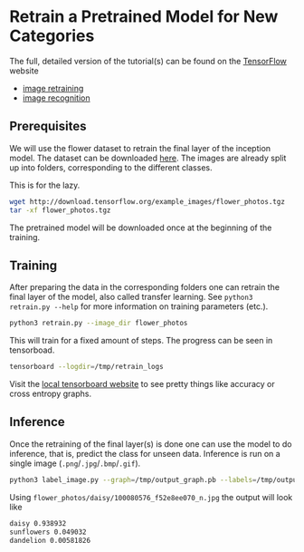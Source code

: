 # Retrain a Pretrained Model for New Categories

The full, detailed version of the tutorial(s) can be found on the [TensorFlow](https://www.tensorflow.org) website
- [image retraining](https://www.tensorflow.org/tutorials/image_retraining)
- [image recognition](https://www.tensorflow.org/tutorials/image_recognition)

## Prerequisites

We will use the flower dataset to retrain the final layer of the inception model.
The dataset can be downloaded [here](http://download.tensorflow.org/example_images/flower_photos.tgz).
The images are already split up into folders, corresponding to the different classes.

This is for the lazy.
```bash
wget http://download.tensorflow.org/example_images/flower_photos.tgz
tar -xf flower_photos.tgz
```

The pretrained model will be downloaded once at the beginning of the training.

## Training

After preparing the data in the corresponding folders one can retrain the final layer of the model, also called transfer learning.
See `python3 retrain.py --help` for more information on training parameters (etc.).

```bash
python3 retrain.py --image_dir flower_photos
```

This will train for a fixed amount of steps. The progress can be seen in tensorboad.

```bash
tensorboard --logdir=/tmp/retrain_logs
```

Visit the [local tensorboard website](http://localhost:6006/) to see pretty things like accuracy or cross entropy graphs.

## Inference

Once the retraining of the final layer(s) is done one can use the model to do inference, that is, predict the class for unseen data.
Inference is run on a single image (`.png`/`.jpg`/`.bmp`/`.gif`).

```bash
python3 label_image.py --graph=/tmp/output_graph.pb --labels=/tmp/output_labels.txt --output_layer=final_result:0 --input_layer=Mul:0 --image=/FULL/PATH/TO/IMAGE.jpg
```

Using `flower_photos/daisy/100080576_f52e8ee070_n.jpg` the output will look like

```bash
daisy 0.938932
sunflowers 0.049032
dandelion 0.00581826
```
